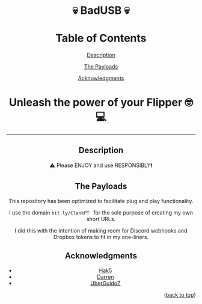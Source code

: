<div align=center>

# 💀 BadUSB 💀

        

# Table of Contents

[Description](#Description)

[The Payloads](#The-Payloads)

[Acknowledgments](#Acknowledgments)



# Unleash the power of your Flipper 🤓💻

***  

## Description 

⚠️ Please ENJOY and use RESPONSIBLY❗ 


## The Payloads 

This repository has been optimized to facilitate plug and play functionality. 

I use the domain `bit.ly/ClankPT ` for the sole purpose of creating my own short URLs.

I did this with the intention of making room for Discord webhooks and Dropbox tokens to fit in my one-liners.



<!-- ACKNOWLEDGMENTS -->
## Acknowledgments 

* [Hak5](https://hak5.org/)
* [Darren](https://github.com/hak5darren)
* [UberGuidoZ](https://github.com/UberGuidoZ)




<p align="right">(<a href="#top">back to top</a>)</p>

